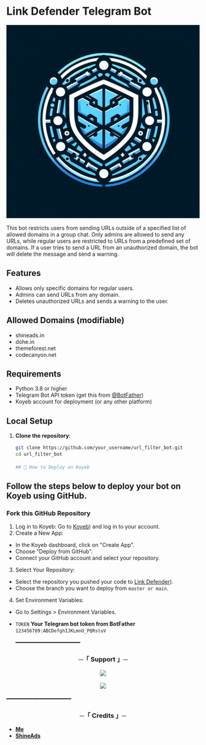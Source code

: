 # Link Defender Telegram Bot

<p align="center">
  <img src="https://github.com/TechyShreyansh/Link-Defender/blob/main/Link%20Defender%20logo.png">
</p>

This bot restricts users from sending URLs outside of a specified list of allowed domains in a group chat. Only admins are allowed to send any URLs, while regular users are restricted to URLs from a predefined set of domains. If a user tries to send a URL from an unauthorized domain, the bot will delete the message and send a warning.

## Features

- Allows only specific domains for regular users.
- Admins can send URLs from any domain.
- Deletes unauthorized URLs and sends a warning to the user.

## Allowed Domains (modifiable)
- shineads.in
- dohe.in
- themeforest.net
- codecanyon.net

## Requirements

- Python 3.8 or higher
- Telegram Bot API token (get this from [@BotFather](https://t.me/BotFather))
- Koyeb account for deployment (or any other platform)

## Local Setup

1. **Clone the repository**:
   ```bash
   git clone https://github.com/your_username/url_filter_bot.git
   cd url_filter_bot

   ## 🚀 How to Deploy on Koyeb

## Follow the steps below to deploy your bot on Koyeb using GitHub.

###  **Fork this GitHub Repository**

1. Log in to Koyeb: Go to [Koyeb](https://app.koyeb.com/)) and log in to your account.
2. Create a New App:
 - In the Koyeb dashboard, click on "Create App".
 - Choose "Deploy from GitHub".
 - Connect your GitHub account and select your repository.
3. Select Your Repository:
  - Select the repository you pushed your code to [Link Defender](https://github.com/TechyShreyansh/Link-Defender)).
  - Choose the branch you want to deploy from `master or main`.
4. Set Environment Variables:
  - Go to Settings > Environment Variables.
  - `TOKEN` **Your Telegram bot token from BotFather** `123456789:ABCDefghIJKLmnO_PQRstuV`

    ━━━━━━━━━━━━━━━━━━━━

<h3 align="center">
    ─「 Support 」─
</h3>

<p align="center">
<a href="https://telegram.me/Techy_Shreyansh2F"><img src="https://img.shields.io/badge/-Support%20Group-blue.svg?style=for-the-badge&logo=Telegram"></a>
</p>
<p align="center">
<a href="https://telegram.me/shineadshel"><img src="https://img.shields.io/badge/-Support%20Channel-blue.svg?style=for-the-badge&logo=Telegram"></a>
</p>

━━━━━━━━━━━━━━━━━━━━

<h3 align="center">
    ─「 Credits 」─
</h3>

- <b>[Me](https://github.com/TechyShreyansh)</b>
- <b>[ShineAds](https://telegram.me/shineadshelp)

